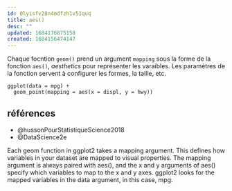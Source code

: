 ```yaml
---
id: 0lyisfv28n4mdfzh1v51quq
title: aes()
desc: ""
updated: 1684176875158
created: 1684156474147
---
```


Chaque focntion `geom()` prend un argument `mapping` sous la forme de la fonction 
`aes()`, *aesthetics* pour représenter les varaibles. Les paramètres de la fonction 
servent à configurer les formes, la taille, etc.

```{r}
ggplot(data = mpg) + 
  geom_point(mapping = aes(x = displ, y = hwy))
```

## références

- @hussonPourStatistiqueScience2018
- @DataScience2e



Each geom function in ggplot2 takes a mapping argument. This defines how variables in your dataset are mapped to visual properties. The mapping argument is always paired with aes(), and the x and y arguments of aes() specify which variables to map to the x and y axes. ggplot2 looks for the mapped variables in the data argument, in this case, mpg.